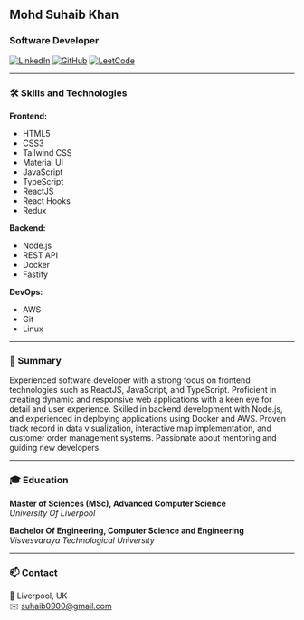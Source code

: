 

## Mohd Suhaib Khan

### Software Developer

[![LinkedIn](https://img.shields.io/badge/LinkedIn-000?style=for-the-badge&logo=linkedin&logoColor=0A66C2)](https://www.linkedin.com/in/suhaibk9/)
[![GitHub](https://img.shields.io/badge/GitHub-000?style=for-the-badge&logo=github&logoColor=white)](https://github.com/suhaibk9/)
[![LeetCode](https://img.shields.io/badge/LeetCode-000?style=for-the-badge&logo=leetcode&logoColor=FFA116)](https://leetcode.com/suhaibk9/)

---

### 🛠 Skills and Technologies

**Frontend:**
- HTML5
- CSS3
- Tailwind CSS
- Material UI
- JavaScript
- TypeScript
- ReactJS
- React Hooks
- Redux

**Backend:**
- Node.js
- REST API
- Docker
- Fastify

**DevOps:**
- AWS
- Git
- Linux

---

### 💼 Summary

Experienced software developer with a strong focus on frontend technologies such as ReactJS, JavaScript, and TypeScript. Proficient in creating dynamic and responsive web applications with a keen eye for detail and user experience. Skilled in backend development with Node.js, and experienced in deploying applications using Docker and AWS. Proven track record in data visualization, interactive map implementation, and customer order management systems. Passionate about mentoring and guiding new developers.

---

### 🎓 Education

**Master of Sciences (MSc), Advanced Computer Science**  
*University Of Liverpool*

**Bachelor Of Engineering, Computer Science and Engineering**  
*Visvesvaraya Technological University*

---

### 📫 Contact

📍 Liverpool, UK  
✉️ [suhaib0900@gmail.com](mailto:suhaib0900@gmail.com)  


